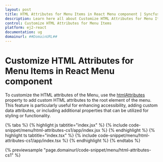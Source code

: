 ```yaml
---
layout: post
title: HTML Attributes for Menu Items in React Menu component | Syncfusion
description: Learn here all about Customize HTML Attributes for Menu Items in Syncfusion React Menu component of Syncfusion Essential JS 2 and more.
control: Customize HTML Attributes for Menu Items
platform: ej2-react
documentation: ug
domainurl: ##DomainURL##
---
```


# Customize HTML Attributes for Menu Items in React Menu component

To customize the HTML attributes of the Menu, use the [htmlAttributes](https://ej2.syncfusion.com/react/documentation/api/menu/menuItemModel/#htmlattributes) property to add custom HTML attributes to the root element of the menu. This feature is particularly useful for enhancing accessibility, adding custom data attributes, or including additional properties that can be utilized for styling or functionality.

{% tabs %}
{% highlight js tabtitle="index.jsx" %}
{% include code-snippet/menu/html-attributes-cs1/app/index.jsx %}
{% endhighlight %}
{% highlight ts tabtitle="index.tsx" %}
{% include code-snippet/menu/html-attributes-cs1/app/index.tsx %}
{% endhighlight %}
{% endtabs %}

 {% previewsample "page.domainurl/code-snippet/menu/html-attributes-cs1" %}
